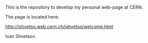 This is the repository to develop my personal web-page at CERN. 

The page is located here:

http://ishvetso.web.cern.ch/ishvetso/welcome.html

Ivan Shvetsov.
